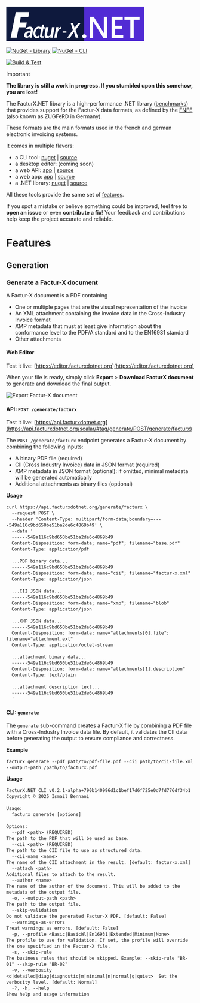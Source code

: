 ![FacturX.NET logo](assets/Logo/logo.png)

[![NuGet - Library](https://img.shields.io/nuget/v/FacturXDotNet
)](https://www.nuget.org/packages/FacturXDotNet/)
[![NuGet - CLI](https://img.shields.io/nuget/v/FacturXDotNet.CLI?label=tool
)](https://www.nuget.org/packages/FacturXDotNet.CLI/)

[![Build & Test](https://github.com/FacturX-NET/FacturXDotNet/actions/workflows/ci-main.yml/badge.svg)](https://github.com/FacturX-NET/FacturXDotNet/actions/workflows/ci-main.yml)

> [!IMPORTANT]
> **The library is still a work in progress. If you stumbled upon this somehow, you are lost!**

The FacturX.NET library is a high-performance .NET library ([benchmarks](https://github.com/FacturX-NET/FacturXDotNet/tree/master/Benchmark)) that provides support for the
Factur-X data formats, as defined by the [FNFE](https://fnfe-mpe.org/factur-x/) (also known as ZUGFeRD in Germany).

These formats are the main formats used in the french and german electronic invoicing systems.

It comes in multiple flavors:

- a CLI tool: [nuget](https://www.nuget.org/packages/FacturXDotNet.CLI) | [source](https://github.com/FacturX-NET/FacturXDotNet/tree/master/FacturXDotNet.CLI)
- a desktop editor: (coming soon)
- a web API: [app](https://api.facturxdotnet.org) | [source](https://github.com/FacturX-NET/FacturXDotNet/tree/master/FacturXDotNet.API)
- a web app: [app](https://editor.facturxdotnet.org) | [source](https://github.com/FacturX-NET/FacturXDotNet/tree/master/FacturXDotNet.WebEditor)
- a .NET library: [nuget](https://www.nuget.org/packages/FacturXDotNet) | [source](https://github.com/FacturX-NET/FacturXDotNet/tree/master/FacturXDotNet)

All these tools provide the same set of [features](#features).

If you spot a mistake or believe something could be improved, feel free to **open an issue** or even **contribute a fix**! Your feedback and contributions help keep the project
accurate and reliable.

# Features

## Generation

### Generate a Factur-X document

A Factur-X document is a PDF containing
- One or multiple pages that are the visual representation of the invoice
- An XML attachment containing the invoice data in the Cross-Industry Invoice format
- XMP metadata that must at least give information about the conformance level to the PDF/A standard and to the EN16931 standard
- Other attachments

#### Web Editor
Test it live: [https://editor.facturxdotnet.org](https://editor.facturxdotnet.org)

When your file is ready, simply click **Export** > **Download FacturX document** to generate and download the final output.

![Export Factur-X document](https://github.com/FacturX-NET/FacturXDotNet/blob/main/assets/editor-export-facturx.png)

#### API: `POST /generate/facturx`
Test it live: [https://api.facturxdotnet.org](https://api.facturxdotnet.org/scalar/#tag/generate/POST/generate/facturx)

The `POST /generate/facturx` endpoint generates a Factur-X document by combining the following inputs:
- A binary PDF file (required)
- CII (Cross Industry Invoice) data in JSON format (required)
- XMP metadata in JSON format (optional): if omitted, minimal metadata will be generated automatically
- Additional attachments as binary files (optional)

**Usage**
```shell
curl https://api.facturxdotnet.org/generate/facturx \
  --request POST \
  --header 'Content-Type: multipart/form-data;boundary=----549a116c9bd650be51ba2de6c4869b49' \
  --data '
  ------549a116c9bd650be51ba2de6c4869b49
  Content-Disposition: form-data; name="pdf"; filename="base.pdf"
  Content-Type: application/pdf
  
  ...PDF binary data...
  ------549a116c9bd650be51ba2de6c4869b49
  Content-Disposition: form-data; name="cii"; filename="factur-x.xml"
  Content-Type: application/json
  
  ...CII JSON data...
  ------549a116c9bd650be51ba2de6c4869b49
  Content-Disposition: form-data; name="xmp"; filename="blob"
  Content-Type: application/json
  
  ...XMP JSON data...
  ------549a116c9bd650be51ba2de6c4869b49
  Content-Disposition: form-data; name="attachments[0].file"; filename="attachment.ext"
  Content-Type: application/octet-stream
  
  ...attachment binary data...
  ------549a116c9bd650be51ba2de6c4869b49
  Content-Disposition: form-data; name="attachments[1].description"
  Content-Type: text/plain

  ...attachment description text...
  ------549a116c9bd650be51ba2de6c4869b49
  '

```


#### CLI: `generate`

The `generate` sub-command creates a Factur-X file by combining a PDF file with a Cross-Industry Invoice data file.
By default, it validates the CII data before generating the output to ensure compliance and correctness.

**Example**
```
facturx generate --pdf path/to/pdf-file.pdf --cii path/to/cii-file.xml --output-path /path/to/facturx.pdf
```

**Usage**
```
FacturX.NET CLI v0.2.1-alpha+790b140996d1c1bef17d6f725e0d7fd776df34b1
Copyright © 2025 Ismail Bennani

Usage:
  facturx generate [options]

Options:
  --pdf <path> (REQUIRED)                                                  The path to the PDF that will be used as base.
  --cii <path> (REQUIRED)                                                  The path to the CII file to use as structured data.
  --cii-name <name>                                                        The name of the CII attachment in the result. [default: factur-x.xml]
  --attach <path>                                                          Additional files to attach to the result.
  --author <name>                                                          The name of the author of the document. This will be added to the metadata of the output file.
  -o, --output-path <path>                                                 The path to the output file.
  --skip-validation                                                        Do not validate the generated Factur-X PDF. [default: False]
  --warnings-as-errors                                                     Treat warnings as errors. [default: False]
  -p, --profile <Basic|BasicWl|En16931|Extended|Minimum|None>              The profile to use for validation. If set, the profile will override the one specified in the Factur-X file.
  -s, --skip-rule                                                          The business rules that should be skipped. Example: --skip-rule "BR-01" --skip-rule "BR-02"
  -v, --verbosity <d|detailed|diag|diagnostic|m|minimal|n|normal|q|quiet>  Set the verbosity level. [default: Normal]
  -?, -h, --help                                                           Show help and usage information
```